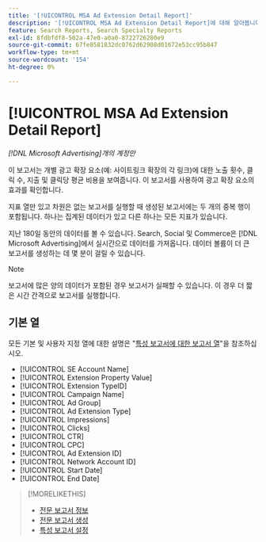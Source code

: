 ```yaml
---
title: '[!UICONTROL MSA Ad Extension Detail Report]'
description: '[!UICONTROL MSA Ad Extension Detail Report]에 대해 알아봅니다.'
feature: Search Reports, Search Specialty Reports
exl-id: 8fdbfdf8-502a-47e0-a0a0-8722726280e9
source-git-commit: 67fe8581832dc0762d62908d01672e53cc95b847
workflow-type: tm+mt
source-wordcount: '154'
ht-degree: 0%

---
```


# [!UICONTROL MSA Ad Extension Detail Report]

*[!DNL Microsoft Advertising]개의 계정만*

이 보고서는 개별 광고 확장 요소(예: 사이트링크 확장의 각 링크)에 대한 노출 횟수, 클릭 수, 지출 및 클릭당 평균 비용을 보여줍니다. 이 보고서를 사용하여 광고 확장 요소의 효과를 확인합니다.

지표 열만 있고 차원은 없는 보고서를 실행할 때 생성된 보고서에는 두 개의 중복 행이 포함됩니다. 하나는 집계된 데이터가 있고 다른 하나는 모든 지표가 있습니다.<!-- all metrics? -->

지난 180일 동안의 데이터를 볼 수 있습니다. Search, Social 및 Commerce은 [!DNL Microsoft Advertising]에서 실시간으로 데이터를 가져옵니다. 데이터 볼륨이 더 큰 보고서를 생성하는 데 몇 분이 걸릴 수 있습니다.

>[!NOTE]
>
>보고서에 많은 양의 데이터가 포함된 경우 보고서가 실패할 수 있습니다. 이 경우 더 짧은 시간 간격으로 보고서를 실행합니다.

## 기본 열

모든 기본 및 사용자 지정 열에 대한 설명은 &quot;[특성 보고서에 대한 보고서 열](specialty-report-columns.md)&quot;을 참조하십시오.

* [!UICONTROL SE Account Name]
* [!UICONTROL Extension Property Value]
* [!UICONTROL Extension TypeID]
* [!UICONTROL Campaign Name]
* [!UICONTROL Ad Group]
* [!UICONTROL Ad Extension Type]
* [!UICONTROL Impressions]
* [!UICONTROL Clicks]
* [!UICONTROL CTR]
* [!UICONTROL CPC]
* [!UICONTROL Ad Extension ID]
* [!UICONTROL Network Account ID]
* [!UICONTROL Start Date]
* [!UICONTROL End Date]

>[!MORELIKETHIS]
>
>* [전문 보고서 정보](specialty-report-about.md)
>* [전문 보고서 생성](specialty-report-generate.md)
>* [특성 보고서 설정](specialty-report-settings.md)
